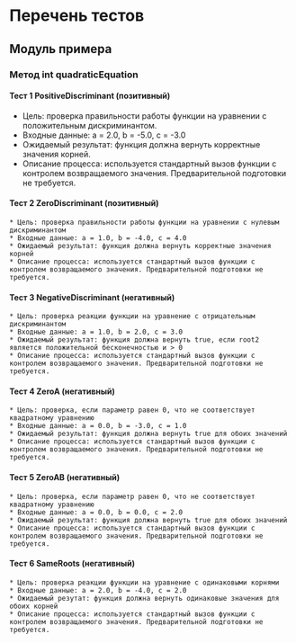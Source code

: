 # Перечень тестов
 
## Модуль примера

### Метод int quadraticEquation

#### Тест 1 PositiveDiscriminant (позитивный)
* Цель: проверка правильности работы функции на уравнении с положительным дискриминантом. 
*  Входные данные: a = 2.0, b = -5.0, c = -3.0
*  Ожидаемый результат: функция должна вернуть корректные значения корней.
*  Описание процесса: используется стандартный вызов функции с контролем возвращаемого значения. Предварительной подготовки не требуется.

#### Тест 2 ZeroDiscriminant (позитивный)
    * Цель: проверка правильности работы функции на уравнении с нулевым дискриминантом
    * Входные данные: a = 1.0, b = -4.0, c = 4.0
    * Ожидаемый результат: функция должна вернуть корректные значения корней
    * Описание процесса: используется стандартный вызов функции с контролем возвращаемого значения. Предварительной подготовки не требуется.

#### Тест 3 NegativeDiscriminant (негативный)
    * Цель: проверка реакции функции на уравнение с отрицательным дискриминантом
    * Входные данные: a = 1.0, b = 2.0, c = 3.0 
    * Ожидаемый результат: функция должна вернуть true, если root2 является положительной бесконечностью и > 0
    * Описание процесса: используется стандартный вызов функции с контролем возвращаемого значения. Предварительной подготовки не требуется.    

#### Тест 4 ZeroA (негативный)
    * Цель: проверка, если параметр равен 0, что не соответствует квадратному уравнению
    * Входные данные: a = 0.0, b = -3.0, c = 1.0
    * Ожидаемый результат: функция должна вернуть true для обоих значений
    * Описание процесса: используется стандартный вызов функции с контролем возвращаемого значения. Предварительной подготовки не требуется.

#### Тест 5 ZeroAB (негативный)
    * Цель: проверка, если параметр равен 0, что не соответствует квадратному уравнению
    * Входные данные: a = 0.0, b = 0.0, c = 2.0
    * Ожидаемый результат: функция должна вернуть true для обоих значений
    * Описание процесса: используется стандартный вызов функции с контролем возвращаемого значения. Предварительной подготовки не требуется.
    

#### Тест 6 SameRoots (негативный)
    * Цель: проверка реакции функции на уравнение с одинаковыми корнями 
    * Входные данные: a = 2.0, b = -4.0, c = 2.0
    * Ожидаемый резутат: функция должна вернуть одинаковые значения для обоих корней
    * Описание процесса: используется стандартный вызов функции с контролем возвращаемого значения. Предварительной подготовки не требуется.

